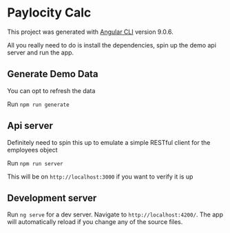 # Paylocity Calc

This project was generated with [Angular CLI](https://github.com/angular/angular-cli) version 9.0.6.

All you really need to do is install the dependencies, spin up the demo api server and run the app.

## Generate Demo Data

You can opt to refresh the data

Run `npm run generate`

## Api server

Definitely need to spin this up to emulate a simple RESTful client for the employees object

Run `npm run server`

This will be on `http://localhost:3000` if you want to verify it is up

## Development server

Run `ng serve` for a dev server. Navigate to `http://localhost:4200/`. The app will automatically reload if you change any of the source files.
